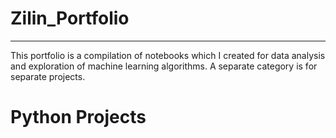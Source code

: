 # Zilin_Portfolio
---
This portfolio is a compilation of notebooks which I created for data analysis and exploration of machine learning algorithms. A separate category is for separate projects.

# Python Projects
